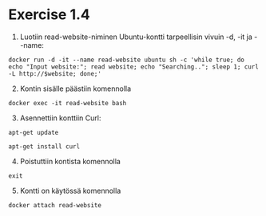 # Exercise 1.4

1. Luotiin read-website-niminen Ubuntu-kontti tarpeellisin vivuin -d, -it ja --name:

`docker run -d -it --name read-website ubuntu sh -c 'while true; do echo "Input website:"; read website; echo "Searching.."; sleep 1; curl -L http://$website; done;'` 

2. Kontin sisälle päästiin komennolla

`docker exec -it read-website bash`

3. Asennettiin konttiin Curl:

`apt-get update`

`apt-get install curl`

4. Poistuttiin kontista komennolla 

`exit`

5. Kontti on käytössä komennolla

`docker attach read-website`
